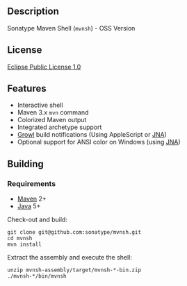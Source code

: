 Description
-----------

Sonatype Maven Shell (`mvnsh`) - OSS Version


License
-------

[Eclipse Public License 1.0](http://www.eclipse.org/org/documents/epl-v10.html)

Features
--------

* Interactive shell
* Maven 3.x `mvn` command
* Colorized Maven output
* Integrated archetype support
* [Growl][1] build notifications (Using AppleScript or [JNA][2])
* Optional support for ANSI color on Windows (using [JNA][2])

Building
--------

### Requirements

* [Maven](http://maven.apache.org) 2+
* [Java](http://java.sun.com/) 5+

Check-out and build:

    git clone git@github.com:sonatype/mvnsh.git
    cd mvnsh
    mvn install

Extract the assembly and execute the shell:

    unzip mvnsh-assembly/target/mvnsh-*-bin.zip
    ./mvnsh-*/bin/mvnsh

[1]: http://growl.info/
[2]: https://jna.dev.java.net/
